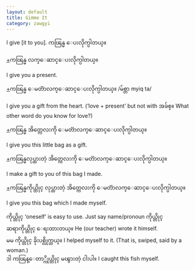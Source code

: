 ```yaml
---
layout: default
title: Gimme It
category: zawgyi
---
```


<p>I give [it to you]. <span class='zawgyi'>ကၽြန္မ ေပးလိုက္ပါတယ္။</span></p>

<p class='hide-trigger'><a href="#">+</a><span class='zawgyi'>ကၽြန္မ လက္ေဆာင္ေပးလိုက္ပါတယ္။</span></p>
<p class='hide-this'>I give you a present.</p>

<p class='hide-trigger'><a href="#">+</a><span class='zawgyi'>ကၽြန္မ ေမတၱာလက္ေဆာင္ေပးလိုက္ပါတယ္။ </span>/<span class='zawgyi'>မ်စ္တာ </span>myiq ta/</p>
<p class='hide-this'>I give you a gift from the heart. (‘love + present’ but not with<span class='zawgyi'> အခ်စ္။ </span>What other word do you know for love?)</p>

<p class='hide-trigger'><a href="#">+</a><span class='zawgyi'>ကၽြန္မ အိတ္ကေလးကို ေမတၱာလက္ေဆာင္ေပးလိုက္ပါတယ္။</span></p>
<p class='hide-this'>I give you this little bag as a gift.</p>

<p class='hide-trigger'><a href="#">+</a><span class='zawgyi'>ကၽြန္မလုပ္ထားတဲ့ အိတ္ကေလးကို ေမတၱာလက္ေဆာင္ေပးလိုက္ပါတယ္။</span></p>
<p class='hide-this'>I make a gift to you of this bag I made.</p>

<p class='hide-trigger'><a href="#">+</a><span class='zawgyi'>ကၽြန္မကိုယ္တိုင္ လုပ္ထားတဲ့ အိတ္ကေလးကို ေမတၱာလက္ေဆာင္ေပးလိုက္ပါတယ္။</span></p>
<p class='hide-this'>I give you this bag which I made myself.</p>

<p><span class='zawgyi'>ကိုယ္တိုင္</span> ‘oneself’ is easy to use. Just say name/pronoun <span class='zawgyi'>ကိုယ္တိုင္</span><br>
<span class='zawgyi'>ဆရာကိုယ္တိုင္ ေရးထားတယ္။</span> He (our teacher) wrote it himself.<br>
<span class='zawgyi'>မမ ကိုယ္တိုင္ ခိုးပစ္လိုက္တယ္။</span> I helped myself to it. (That is, swiped, said by a woman.)<br>
<span class='zawgyi'>ဒါ ကၽြန္ေတာ္ကိုယ္တိုင္ မၽွားတဲ့ ငါးပါ။</span> I caught this fish myself.</p>
